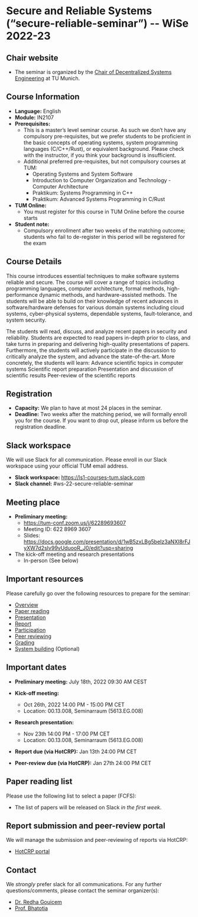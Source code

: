# Secure and Reliable Systems (“secure-reliable-seminar”) -- WiSe 2022-23

## Chair website

- The seminar is organized by the [Chair of Decentralized Systems Engineering](https://dse.in.tum.de/) at TU Munich.

## Course Information

- **Language:** English
- **Module:** IN2107
- **Prerequisites:** 
  - This is a master’s level seminar course. As such we don’t have any compulsory pre-requisites, but we prefer students to be proficient in the basic concepts of operating systems, system programming languages (C/C++/Rust), or equivalent background. Please check with the instructor, if you think your background is insufficient.
  - Additional preferred pre-requisites, but not compulsory courses at TUM:
    - Operating Systems and System Software
    - Introduction to Computer Organization and Technology - Computer Architecture
    - Praktikum: Systems Programming in C++
    - Praktikum: Advanced Systems Programming in C/Rust
- **TUM Online:** 
  - You must register for this course in TUM Online before the course starts
- **Student note:**
  - Compulsory enrollment after two weeks of the matching outcome; students who fail to de-register in this period will be registered for the exam

## Course Details

This course introduces essential techniques to make software systems reliable and secure. The course will cover a range of topics including programming languages, computer architecture, formal methods, high-performance dynamic methods, and hardware-assisted methods. The students will be able to build on their knowledge of recent advances in software/hardware defenses for various domain systems including cloud systems, cyber-physical systems, dependable systems, fault-tolerance, and system security.

The students will read, discuss, and analyze recent papers in security and reliability. Students are expected to read papers in-depth prior to class, and take turns in preparing and delivering high-quality presentations of papers. Furthermore, the students will actively participate in the discussion to critically analyze the system, and advance the state-of-the-art. More concretely, the students will learn:
Advance scientific topics in computer systems
Scientific report preparation 
Presentation and discussion of scientific results
Peer-review of the scientific reports 

## Registration

- **Capacity:** We plan to have at most 24 places in the seminar.
- **Deadline:** Two weeks after the matching period, we will formally enroll you for the course. If you want to drop out, please inform us before the registration deadline.  

## Slack workspace

We will use Slack for all communication. Please enroll in our Slack workspace using your official TUM email address.

- **Slack workspace:** https://ls1-courses-tum.slack.com
- **Slack channel:** #ws-22-secure-reliable-seminar

## Meeting place

- **Preliminary meeting:**
  - https://tum-conf.zoom.us/j/62289693607
  - Meeting ID: 622 8969 3607
  - Slides: https://docs.google.com/presentation/d/1wB5zxLBg5beIz3aNXI8rFJyXW7d2sIv99vUduooR_J0/edit?usp=sharing
- The kick-off meeting and research presentations
  - In-person (See below)

## Important resources

Please carefully go over the following resources to prepare for the seminar:

- [Overview](docs/secure-reliable-overview.pdf)
- [Paper reading](docs/paper-reading.pdf)
- [Presentation](docs/presentation.pdf)
- [Report](docs/report.pdf)
- [Participation](docs/participation.pdf)
- [Peer reviewing](docs/peer-review.pdf)
- [Grading](docs/grading.pdf)
- [System building](docs/system-building.pdf) (Optional)

## Important dates

- **Preliminary meeting:** July 18th, 2022 09:30 AM CEST

- **Kick-off meeting:** 
  - Oct 26th, 2022 14:00 PM - 15:00 PM CET
  - Location: 00.13.008, Seminarraum (5613.EG.008)

- **Research presentation:** 
  - Nov 23th 14:00 PM - 17:00 PM CET
  - Location: 00.13.008, Seminarraum (5613.EG.008)

- **Report due (via HotCRP):** Jan 13th 24:00 PM CET

- **Peer-review due (via HotCRP):** Jan 27th 24:00 PM CET

## Paper reading list

Please use the following list to select a paper (FCFS): 

- The list of papers will be released on Slack *in the first week*.


## Report submission and peer-review portal

We will manage the submission and peer-reviewing of reports via HotCRP:

- [HotCRP portal](https://tum-ss2021.hotcrp.com/) 


## Contact

We *strongly* prefer slack for all communications. For any further questions/comments, please contact the seminar organizer(s):
- [Dr. Redha Gouicem](https://redha.gouicem.fr/)
- [Prof. Bhatotia](https://dse.in.tum.de/bhatotia/)

